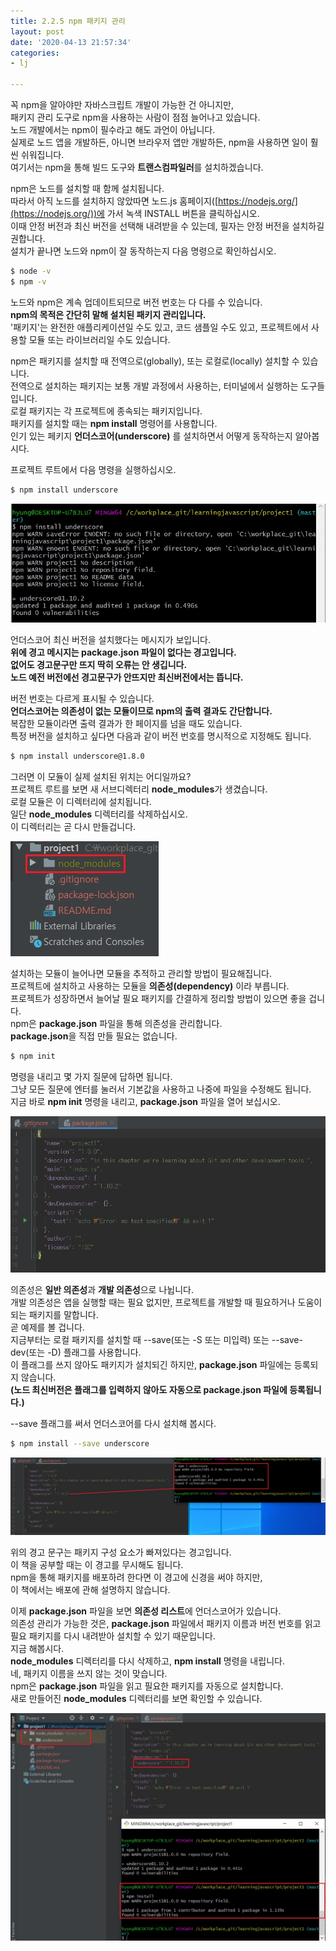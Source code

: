 ```yaml
---
title: 2.2.5 npm 패키지 관리
layout: post
date: '2020-04-13 21:57:34'
categories:
- lj

---
```


꼭 npm을 알아야만 자바스크립트 개발이 가능한 건 아니지만,  
패키지 관리 도구로 npm을 사용하는 사람이 점점 늘어나고 있습니다.  
노드 개발에서는 npm이 필수라고 해도 과언이 아닙니다.  
실제로 노드 앱을 개발하든, 아니면 브라우저 앱만 개발하든, npm을 사용하면 일이 훨씬 쉬워집니다.  
여기서는 npm을 통해 빌드 도구와 **트랜스컴파일러**를 설치하겠습니다.  

npm은 노드를 설치할 때 함께 설치됩니다.  
따라서 아직 노드를 설치하지 않았따면 노드.js 홈페이지([https://nodejs.org/](https://nodejs.org/))에 가서 녹색 INSTALL 버튼을 클릭하십시오.  
이때 안정 버전과 최신 버전을 선택해 내려받을 수 있는데, 필자는 안정 버전을 설치하길 권합니다.  
설치가 끝나면 노드와 npm이 잘 동작하는지 다음 명령으로 확인하십시오.

```bash
$ node -v
$ npm -v
```

노드와 npm은 계속 업데이트되므로 버전 번호는 다 다를 수 있습니다.  
**npm의 목적은 간단히 말해 설치된 패키지 관리입니다.**  
'패키지'는 완전한 애플리케이션일 수도 있고, 코드 샘플일 수도 있고, 프로젝트에서 사용할 모듈 또는 라이브러리일 수도 있습니다.  

npm은 패키지를 설치할 때 전역으로(globally), 또는 로컬로(locally) 설치할 수 있습니다.  
전역으로 설치하는 패키지는 보통 개발 과정에서 사용하는, 터미널에서 실행하는 도구들입니다.  
로컬 패키지는 각 프로젝트에 종속되는 패키지입니다.  
패키지를 설치할 때는 **npm install** 명령어를 사용합니다.  
인기 있는 페키지 **언더스코어(underscore)** 를 설치하면서 어떻게 동작하는지 알아봅시다.  

프로젝트 루트에서 다음 명령을 실행하십시오.

```bash
$ npm install underscore
```

![이미지](/static/img/learningjs/image09.jpg)

언더스코어 최신 버전을 설치했다는 메시지가 보입니다.  
**위에 경고 메시지는 package.json 파일이 없다는 경고입니다.  
없어도 경고문구만 뜨지 딱히 오류는 안 생깁니다.  
노드 예전 버전에선 경고문구가 안뜨지만 최신버전에서는 뜹니다.**  

버전 번호는 다르게 표시될 수 있습니다.  
**언더스코어는 의존성이 없는 모듈이므로 npm의 출력 결과도 간단합니다.**  
복잡한 모듈이라면 출력 결과가 한 페이지를 넘을 때도 있습니다.  
특정 버전을 설치하고 싶다면 다음과 같이 버전 번호를 명시적으로 지정해도 됩니다.

```bash
$ npm install underscore@1.8.0
```

그러면 이 모듈이 실제 설치된 위치는 어디일까요?  
프로젝트 루트를 보면 새 서브디렉터리 **node_modules**가 생겼습니다.  
로컬 모듈은 이 디렉터리에 설치됩니다.  
일단 **node_modules** 디렉터리를 삭제하십시오.  
이 디렉터리는 곧 다시 만들겁니다.

![이미지](/static/img/learningjs/image10.jpg)

설치하는 모듈이 늘어나면 모듈을 추적하고 관리할 방법이 필요해집니다.  
프로젝트에 설치하고 사용하는 모듈을 **의존성(dependency)** 이라 부릅니다.  
프로젝트가 성장하면서 늘어날 필요 패키지를 간결하게 정리할 방법이 있으면 좋을 겁니다.  
npm은 **package.json** 파일을 통해 의존성을 관리합니다.  
**package.json**을 직접 만들 필요는 없습니다.  

```bash
$ npm init
```

명령을 내리고 몇 가지 질문에 답하면 됩니다.  
그냥 모든 질문에 엔터를 눌러서 기본값을 사용하고 나중에 파일을 수정해도 됩니다.  
지금 바로 **npm init** 명령을 내리고, **package.json** 파일을 열어 보십시오.

![이미지](/static/img/learningjs/image11.jpg)

의존성은 **일반 의존성**과 **개발 의존성**으로 나뉩니다.  
개발 의존성은 앱을 실행할 때는 필요 없지만, 프로젝트를 개발할 때 필요하거나 도움이 되는 패키지를 말합니다.  
곧 예제를 볼 겁니다.  
지금부터는 로컬 패키지를 설치할 때 --save(또는 -S 또는 미입력) 또는 --save-dev(또는 -D) 플래그를 사용합니다.  
이 플래그를 쓰지 않아도 패키지가 설치되긴 하지만, **package.json** 파일에는 등록되지 않습니다.  
**(노드 최신버전은 플래그를 입력하지 않아도 자동으로 package.json 파일에 등록됩니다.)**  

--save 플래그를 써서 언더스코어를 다시 설치해 봅시다.

```bash
$ npm install --save underscore
```

![이미지](/static/img/learningjs/image12.jpg)

위의 경고 문구는 패키지 구성 요소가 빠져있다는 경고입니다.  
이 책을 공부할 때는 이 경고를 무시해도 됩니다.  
npm을 통해 패키지를 배포하려 한다면 이 경고에 신경을 써야 하지만,  
이 책에서는 배포에 관해 설명하지 않습니다.

이제 **package.json** 파일을 보면 **의존성 리스트**에 언더스코어가 있습니다.  
의존성 관리가 가능한 것은, **package.json** 파일에서 패키지 이름과 버전 번호를 읽고 필요 패키지를 다시 내려받아 설치할 수 있기 때문입니다.  
지금 해봅시다.  
**node_modules** 디렉터리를 다시 삭제하고, **npm install** 명령을 내립니다.  
네, 패키지 이름을 쓰지 않는 것이 맞습니다.  
npm은 **package.json** 파일을 읽고 필요한 패키지를 자동으로 설치합니다.  
새로 만들어진 **node_modules** 디렉터리를 보면 확인할 수 있습니다.

![이미지](/static/img/learningjs/image13.jpg)